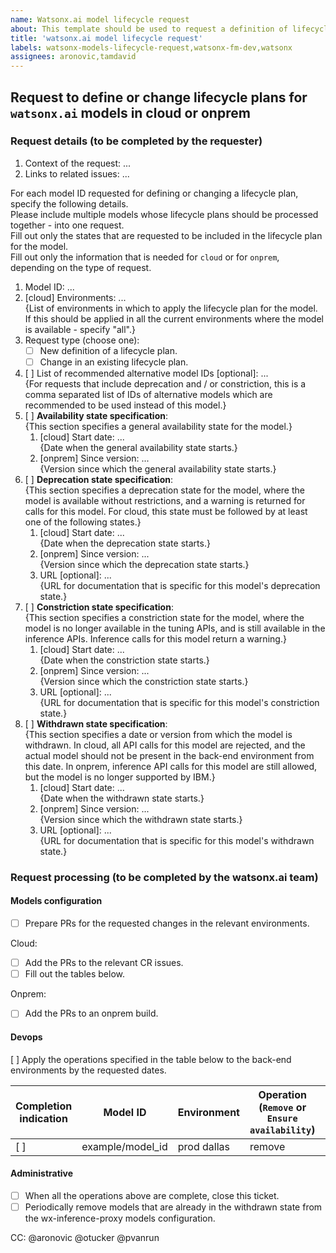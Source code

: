 ```yaml
---
name: Watsonx.ai model lifecycle request
about: This template should be used to request a definition of lifecycle plans for `watsonx.ai` models, or to request a change in such plans
title: 'watsonx.ai model lifecycle request'
labels: watsonx-models-lifecycle-request,watsonx-fm-dev,watsonx
assignees: aronovic,tamdavid
---
```


## Request to define or change lifecycle plans for `watsonx.ai` models in cloud or onprem

### Request details (to be completed by the requester)

1. Context of the request: ...
1. Links to related issues: ...

For each model ID requested for defining or changing a lifecycle plan, specify the following details.  
Please include multiple models whose lifecycle plans should be processed together - into one request.  
Fill out only the states that are requested to be included in the lifecycle plan for the model.  
Fill out only the information that is needed for `cloud` or for `onprem`, depending on the type of request.  

1. Model ID: ...
1. [cloud] Environments: ...  
   {List of environments in which to apply the lifecycle plan for the model. If this should be applied in all the current environments where the model is available - specify "all".}
1. Request type (choose one):
   - [ ] New definition of a lifecycle plan.
   - [ ] Change in an existing lifecycle plan.
1. [ ] List of recommended alternative model IDs [optional]: ...  
   {For requests that include deprecation and / or constriction, this is a comma separated list of IDs of alternative models which are recommended to be used instead of this model.}
1. [ ] **Availability state specification**:  
   {This section specifies a general availability state for the model.}
   1. [cloud] Start date: ...  
      {Date when the general availability state starts.}
   1. [onprem] Since version: ...  
      {Version since which the general availability state starts.}
1. [ ] **Deprecation state specification**:  
   {This section specifies a deprecation state for the model, where the model is available without restrictions, and a warning is returned for calls for this model. For cloud, this state must be followed by at least one of the following states.}
   1. [cloud] Start date: ...  
      {Date when the deprecation state starts.}
   1. [onprem] Since version: ...  
      {Version since which the deprecation state starts.}
   1. URL [optional]: ...  
      {URL for documentation that is specific for this model's deprecation state.}
1. [ ] **Constriction state specification**:  
   {This section specifies a constriction state for the model, where the model is no longer available in the tuning APIs, and is still available in the inference APIs. Inference calls for this model return a warning.}
   1. [cloud] Start date: ...  
      {Date when the constriction state starts.}
   1. [onprem] Since version: ...  
      {Version since which the constriction state starts.}
   1. URL [optional]: ...  
      {URL for documentation that is specific for this model's constriction state.}
1. [ ] **Withdrawn state specification**:  
   {This section specifies a date or version from which the model is withdrawn. In cloud, all API calls for this model are rejected, and the actual model should not be present in the back-end environment from this date. In onprem, inference API calls for this model are still allowed, but the model is no longer supported by IBM.}
   1. [cloud] Start date: ...  
      {Date when the withdrawn state starts.}
   1. [onprem] Since version: ...  
      {Version since which the withdrawn state starts.}
   1. URL [optional]: ...  
      {URL for documentation that is specific for this model's withdrawn state.}

### Request processing (to be completed by the watsonx.ai team)

#### Models configuration

- [ ] Prepare PRs for the requested changes in the relevant environments.

Cloud:

- [ ] Add the PRs to the relevant CR issues.  
- [ ] Fill out the tables below.

Onprem:

- [ ] Add the PRs to an onprem build.

#### Devops

[ ] Apply the operations specified in the table below to the back-end environments by the requested dates.

Completion indication|Model ID|Environment|Operation (`Remove` or `Ensure availability`)|Date to apply the operation
--|--|--|--|--
[ ]|example/model_id|prod dallas|remove|example_date

#### Administrative

- [ ] When all the operations above are complete, close this ticket.  
- [ ] Periodically remove models that are already in the withdrawn state from the wx-inference-proxy models configuration.  

CC: @aronovic @otucker @pvanrun

